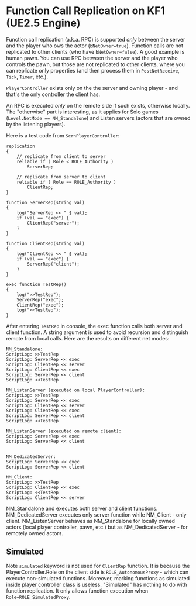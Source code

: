 # Function Call Replication  on KF1 (UE2.5 Engine)
Function call replication (a.k.a. RPC) is supported *only* between the server and the player who ows the actor (`bNetOwner=true`). Function calls are not replicated to other clients (who have `bNetOwner=false`). A good example is human pawn. You can use RPC between the server and the player who controls the pawn, but those are not replicated to other clients, where you can replicate only properties (and then process them in `PostNetReceive`, `Tick`, `Timer`, etc.).

`PlayerController` exists only on the the server and owning player - and that's the only controller the client has.

An RPC is executed *only* on the remote side if such exists, otherwise locally. The "otherwise" part is interesting, as it applies for Solo games (`Level.NetMode == NM_Standalone`) and Listen servers (actors that are owned by the listening players).

Here is a test code from `ScrnPlayerController`:
```
replication
{
    // replicate from client to server
    reliable if ( Role < ROLE_Authority )
        ServerRep;

    // replicate from server to client
    reliable if ( Role == ROLE_Authority )
        ClientRep;
}

function ServerRep(string val)
{
    log("ServerRep << " $ val);
    if (val == "exec") {
        ClientRep("server");
    }
}

function ClientRep(string val)
{
    log("ClientRep << " $ val);
    if (val == "exec") {
        ServerRep("client");
    }
}

exec function TestRep()
{
    log(">>TestRep");
    ServerRep("exec");
    ClientRep("exec");
    log("<<TestRep");
}
```

After entering `TestRep` in console, the exec function calls both server and client function. A string argument is used to avoid recursion and distinguish remote from local calls. Here are the results on different net modes:
```
NM_Standalone:
ScriptLog: >>TestRep
ScriptLog: ServerRep << exec
ScriptLog: ClientRep << server
ScriptLog: ClientRep << exec
ScriptLog: ServerRep << client
ScriptLog: <<TestRep

NM_ListenServer (executed on local PlayerController):
ScriptLog: >>TestRep
ScriptLog: ServerRep << exec
ScriptLog: ClientRep << server
ScriptLog: ClientRep << exec
ScriptLog: ServerRep << client
ScriptLog: <<TestRep

NM_ListenServer (executed on remote client):
ScriptLog: ServerRep << exec
ScriptLog: ServerRep << client


NM_DedicatedServer:
ScriptLog: ServerRep << exec
ScriptLog: ServerRep << client

NM_Client:
ScriptLog: >>TestRep
ScriptLog: ClientRep << exec
ScriptLog: <<TestRep
ScriptLog: ClientRep << server
```

NM_Standalone and executes both server and client functions. NM_DedicatedServer executes only server function while NM_Client - only client. NM_ListenServer behaves as NM_Standalone for locally owned actors (local player controller, pawn, etc.) but as NM_DedicatedServer - for remotely owned actors.

## Simulated
Note `simulated` keyword is not used for `ClientRep` function. It is because the PlayerController.Role on the client side is `ROLE_AutonomousProxy` - which can execute non-simulated functions. Moreover, marking functions as simulated inside player controller class is useless. "Simulated" has nothing to do with function replication. It only allows function execution when `Role=ROLE_SimulatedProxy`.
